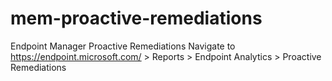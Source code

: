 # mem-proactive-remediations
Endpoint Manager Proactive Remediations
Navigate to https://endpoint.microsoft.com/ > Reports > Endpoint Analytics > Proactive Remediations

